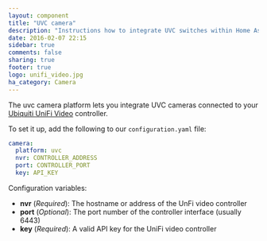 ```yaml
---
layout: component
title: "UVC camera"
description: "Instructions how to integrate UVC switches within Home Assistant."
date: 2016-02-07 22:15
sidebar: true
comments: false
sharing: true
footer: true
logo: unifi_video.jpg
ha_category: Camera
---
```


The uvc camera platform lets you integrate UVC cameras connected to your [Ubiquiti UniFi Video](https://www.ubnt.com/enterprise/#unifi-video) controller.

To set it up, add the following to our `configuration.yaml` file:

```yaml
camera:
  platform: uvc
  nvr: CONTROLLER_ADDRESS
  port: CONTROLLER_PORT
  key: API_KEY
```

Configuration variables:

- **nvr** (*Required*): The hostname or address of the UnFi video controller
- **port** (*Optional*): The port number of the controller interface (usually 6443)
- **key** (*Required*): A valid API key for the UniFi video controller
